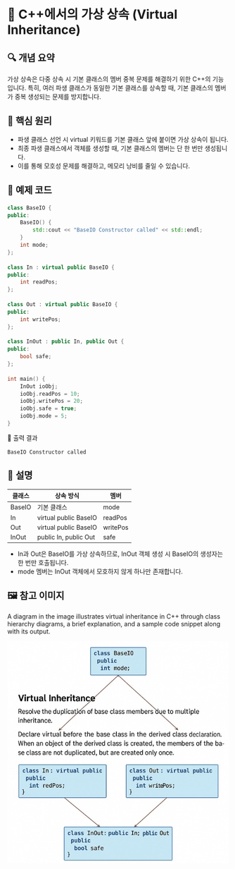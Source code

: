 # 📘 C++에서의 가상 상속 (Virtual Inheritance)

## 🔍 개념 요약
가상 상속은 다중 상속 시 기본 클래스의 멤버 중복 문제를 해결하기 위한 C++의 기능입니다.
특히, 여러 파생 클래스가 동일한 기본 클래스를 상속할 때, 기본 클래스의 멤버가 중복 생성되는 문제를 방지합니다.

## 🧠 핵심 원리
- 파생 클래스 선언 시 virtual 키워드를 기본 클래스 앞에 붙이면 가상 상속이 됩니다.
- 최종 파생 클래스에서 객체를 생성할 때, 기본 클래스의 멤버는 단 한 번만 생성됩니다.
- 이를 통해 모호성 문제를 해결하고, 메모리 낭비를 줄일 수 있습니다.

## 🧱 예제 코드
```cpp
class BaseIO {
public:
    BaseIO() {
        std::cout << "BaseIO Constructor called" << std::endl;
    }
    int mode;
};

class In : virtual public BaseIO {
public:
    int readPos;
};

class Out : virtual public BaseIO {
public:
    int writePos;
};

class InOut : public In, public Out {
public:
    bool safe;
};

int main() {
    InOut ioObj;
    ioObj.readPos = 10;
    ioObj.writePos = 20;
    ioObj.safe = true;
    ioObj.mode = 5;
}
```

🧾 출력 결과
```
BaseIO Constructor called
```


## 📌 설명
| 클래스 | 상속 방식 | 멤버 | 
|--------|---------|-------|
| BaseIO | 기본 클래스 | mode | 
| In | virtual public BaseIO | readPos | 
| Out | virtual public BaseIO | writePos | 
| InOut | public In, public Out | safe | 


- In과 Out은 BaseIO를 가상 상속하므로, InOut 객체 생성 시 BaseIO의 생성자는 한 번만 호출됩니다.
- mode 멤버는 InOut 객체에서 모호하지 않게 하나만 존재합니다.

## 🖼️ 참고 이미지
A diagram in the image illustrates virtual inheritance in C++ through class hierarchy diagrams, a brief explanation, and a sample code snippet along with its output.

![virtual Inheritance](/image/virtualInheritance.jpg)


